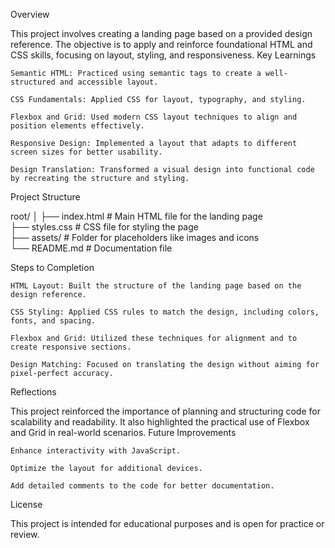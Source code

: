 Overview

This project involves creating a landing page based on a provided design reference. The objective is to apply and reinforce foundational HTML and CSS skills, focusing on layout, styling, and responsiveness.
Key Learnings

    Semantic HTML: Practiced using semantic tags to create a well-structured and accessible layout.

    CSS Fundamentals: Applied CSS for layout, typography, and styling.

    Flexbox and Grid: Used modern CSS layout techniques to align and position elements effectively.

    Responsive Design: Implemented a layout that adapts to different screen sizes for better usability.

    Design Translation: Transformed a visual design into functional code by recreating the structure and styling.

Project Structure

root/
│
├── index.html       # Main HTML file for the landing page  
├── styles.css       # CSS file for styling the page  
├── assets/          # Folder for placeholders like images and icons  
└── README.md        # Documentation file  

Steps to Completion

    HTML Layout: Built the structure of the landing page based on the design reference.

    CSS Styling: Applied CSS rules to match the design, including colors, fonts, and spacing.

    Flexbox and Grid: Utilized these techniques for alignment and to create responsive sections.

    Design Matching: Focused on translating the design without aiming for pixel-perfect accuracy.

Reflections

This project reinforced the importance of planning and structuring code for scalability and readability. It also highlighted the practical use of Flexbox and Grid in real-world scenarios.
Future Improvements

    Enhance interactivity with JavaScript.

    Optimize the layout for additional devices.

    Add detailed comments to the code for better documentation.

License

This project is intended for educational purposes and is open for practice or review.